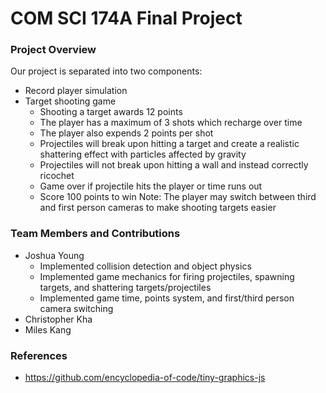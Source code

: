 # COM SCI 174A Final Project

### Project Overview

Our project is separated into two components:
* Record player simulation
* Target shooting game
  * Shooting a target awards 12 points
  * The player has a maximum of 3 shots which recharge over time
  * The player also expends 2 points per shot
  * Projectiles will break upon hitting a target and create a realistic shattering effect with particles affected by gravity
  * Projectiles will not break upon hitting a wall and instead correctly ricochet
  * Game over if projectile hits the player or time runs out
  * Score 100 points to win
Note: The player may switch between third and first person cameras to make shooting targets easier

### Team Members and Contributions

* Joshua Young
   * Implemented collision detection and object physics
   * Implemented game mechanics for firing projectiles, spawning targets, and shattering targets/projectiles
   * Implemented game time, points system, and first/third person camera switching
* Christopher Kha
* Miles Kang

### References

 * https://github.com/encyclopedia-of-code/tiny-graphics-js
